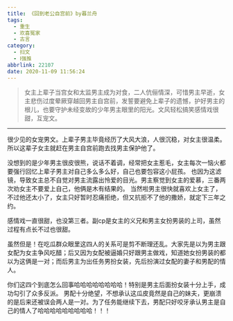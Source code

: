 ```yaml
---
title: 《回到老公自宫前》by暮兰舟
tags:
  - 重生
  - 欢喜冤家
  - 古言
category:
  - 扫文
  - Ⅰ强推
abbrlink: 22107
date: 2020-11-09 11:56:24
---
```

<meta name="referrer" content="no-referrer" />

> 女主上辈子当宫女和太监男主成为对食，二人伉俪情深，可惜男主早逝，女主悲伤过度晕厥穿越回男主自宫前，发誓要避免上辈子的遗憾，护好男主的根儿，也要守护未经变故的少年男主眼里的阳光。文风轻松搞笑感情戏很甜，互宠文。
<!-- more -->

---
很少见的女宠男文。上辈子男主毕竟经历了大风大浪，人很沉稳，对女主很温柔。所以这辈子女主就赶在男主自宫前跑去找男主保护他了。

没想到的是少年男主很皮很熊，说话不着调，经常把女主惹毛，女主每次一恼火都要强行回忆上辈子男主对自己多么多么好，自己也要包容这小屁孩。
也因为这滤镜，导致女主总不自觉对男主流露出怜爱的目光。男主察觉到女主的爱慕，三番两次劝女主不要爱上自己，他俩是木有结果的。
当然啦男主很快就喜欢上女主了，不过他还太小了，女主只好暂时忍痛拒绝，但又抗拒不了他的撒娇，就定下三年之约。

感情戏一直很甜，也没第三者。副cp是女主的义兄和男主女扮男装的上司，虽然过程有点长不过也很甜。

虽然但是！在吃瓜群众眼里这四人的关系可是剪不断理还乱。大家先是以为男主跟女配为女主争风吃醋；后又因为女配被逼婚只好跟男主做戏，知道她女扮男装的都以为这俩是一对；而后男主为出任务男扮女装，先后扮演过女配的妻子和男配的情人。

你们这四个到底怎么回事哈哈哈哈哈哈哈哈！特别是男主后面扮女装十分上手，成功勾引了众多反派。
男配十分绝望，不想承认这瓜皮竟然是自己的妹夫，更崩溃的是后来还被误会两人是一对。为了任务能继续下去，男配只好咬牙承认男主是自己的情人了哈哈哈哈哈哈哈哈哈！！！